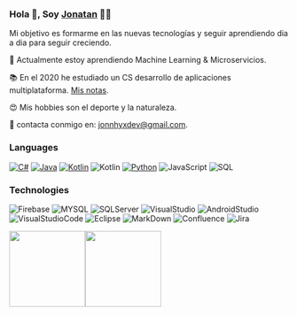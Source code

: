 ### Hola 👋, Soy [Jonatan](https://github.com/Jonnhyx) 👨‍💻

Mi objetivo es formarme en las nuevas tecnologías y seguir aprendiendo dia a dia para seguir creciendo.

🌱 Actualmente estoy aprendiendo Machine Learning & Microservicios.

📚 En el 2020 he estudiado un CS desarrollo de aplicaciones multiplataforma. [Mis notas](https://jonnhyx.github.io/Portafolio).

😍 Mis hobbies son el deporte y la naturaleza.

💌 contacta conmigo en: jonnhyxdev@gmail.com.

### Languages

[![C#](https://img.shields.io/badge/-C%20Sharp-000?&logo=c-sharp)](https://github.com/Jonnhyx?tab=repositories&q=&type=&language=csharp)
[![Java](https://img.shields.io/badge/-Java-000?&logo=Java&logoColor=007396)](https://github.com/Jonnhyx?tab=repositories&q=&type=&language=java)
[![Kotlin](https://img.shields.io/badge/-Kotlin-000?&logo=Kotlin)](https://github.com/Jonnhyx?tab=repositories&q=&type=&language=kotlin)
![Kotlin](https://img.shields.io/badge/-PHP-000?&logo=php)
[![Python](https://img.shields.io/badge/-Python-000?&logo=python)](https://github.com/adamalston?tab=repositories&q=&type=&language=python)
![JavaScript](https://img.shields.io/badge/-JavaScript-000?&logo=JavaScript&logoColor=ddc508)
![SQL](https://img.shields.io/badge/-SQL-000?&logo=MySQL&logoColor=4479A1)

### Technologies

![Firebase](https://img.shields.io/badge/-Firebase-000?&logo=firebase)
![MYSQL](https://img.shields.io/badge/-MYSQL-000?&logo=mysql)
![SQLServer](https://img.shields.io/badge/-Microsoft%20SQL%20Server-000?&logo=microsoft-sql-server)
![VisualStudio](https://img.shields.io/badge/-Visual%20Studio-000?&logo=visual-studio)
![AndroidStudio](https://img.shields.io/badge/-Android%20Studio-000?&logo=android-studio)
![VisualStudioCode](https://img.shields.io/badge/-Visual%20Studio%20Code-000?&logo=visual-studio-code)
![Eclipse](https://img.shields.io/badge/-Eclipse-000?&logo=eclipse)
![MarkDown](https://img.shields.io/badge/-MarkDown-000?&logo=markdown)
![Confluence](https://img.shields.io/badge/-Confluence-000?&logo=confluence)
![Jira](https://img.shields.io/badge/-Jira-000?&logo=Jira-Software&logoColor=0052CC)


<a href="https://jonnhyx.github.io/Portafolio/"><img height="137px" src="https://github-readme-stats.vercel.app/api?username=jonnhyx&hide_title=true&hide_border=true&show_icons=true&include_all_commits=true&count_private=true&line_height=21&text_color=000&icon_color=000&bg_color=0,ea6161,ffc64d,fffc4d,52fa5a&theme=graywhite" /><!-- wi*quL3fcV --><img height="137px" src="https://github-readme-stats.vercel.app/api/top-langs/?username=jonnhyx&hide=html&hide_title=true&hide_border=true&layout=compact&langs_count=7&exclude_repo=comp426,Redventures-Movie-Quotes&text_color=000&icon_color=fff&bg_color=0,52fa5a,4dfcff,c64dff&theme=graywhite" /></a>
